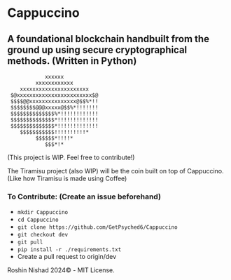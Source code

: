# Cappuccino

## A foundational blockchain handbuilt from the ground up using secure cryptographical methods. (Written in Python)

```
            xxxxxx
         xxxxxxxxxxxx                  
    xxxxxxxxxxxxxxxxxxxxxx    
 $@xxxxxxxxxxxxxxxxxxxxxxxx$@ 
 $$$$@@xxxxxxxxxxxxxxx@$$%*!! 
 $$$$$$$$@@@xxxxx@$$%*!!!!!!! 
 $$$$$$$$$$$$$$%*!!!!!!!!!!!!
 $$$$$$$$$$$$$$*!!!!!!!!!!!!!
 $$$$$$$$$$$$$$*!!!!!!!!!!!!! 
    $$$$$$$$$$$!!!!!!!!!!*    
         $$$$$$*!!!!*  
            $$$*!*
```           

(This project is WIP. Feel free to contribute!)

The Tiramisu project (also WIP) will be the coin built on top of Cappuccino. (Like how Tiramisu is made using Coffee)

### To Contribute: (Create an issue beforehand)

- ```mkdir Cappuccino```
- ```cd Cappuccino```
- ```git clone https://github.com/GetPsyched6/Cappuccino```
- ```git checkout dev```
- ```git pull```
- ```pip install -r ./requirements.txt```
- Create a pull request to origin/dev

Roshin Nishad 2024© - MIT License.
